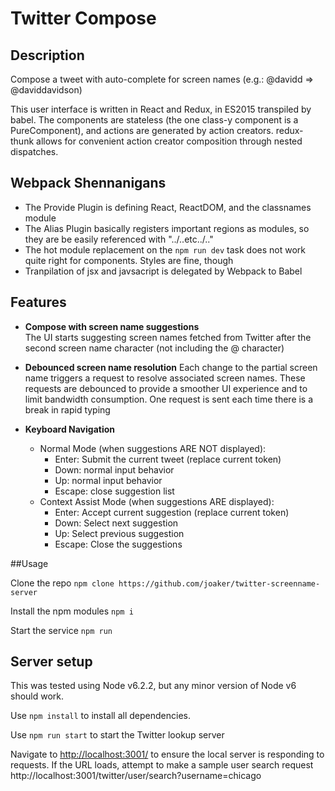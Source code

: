 # Twitter Compose

## Description

Compose a tweet with auto-complete for screen names (e.g.: @davidd => @daviddavidson)

This user interface is written in React and Redux, in ES2015 transpiled by babel.  The components are stateless (the one class-y component is a PureComponent), and actions are generated by action creators.  redux-thunk allows for convenient action creator composition through nested dispatches.

## Webpack Shennanigans

- The Provide Plugin is defining React, ReactDOM, and the classnames module
- The Alias Plugin basically registers important regions as modules, so they are be easily referenced with "../..etc../.."
- The hot module replacement on the `npm run dev` task does not work quite right for components.  Styles are fine, though
- Tranpilation of jsx and javsacript is delegated by Webpack to Babel

## Features

- **Compose with screen name suggestions**  
The UI starts suggesting screen names fetched from Twitter after the second screen name character (not including the @ character)

- **Debounced screen name resolution**
Each change to the partial screen name triggers a request to resolve associated screen names.  These requests are debounced to provide a smoother UI experience and to limit bandwidth consumption.  One request is sent each time there is a break in rapid typing

- **Keyboard Navigation**
  - Normal Mode (when suggestions ARE NOT displayed):
    - Enter: Submit the current tweet (replace current token)
    - Down: normal input behavior
    - Up: normal input behavior
    - Escape: close suggestion list
  - Context Assist Mode (when suggestions ARE displayed):
    - Enter: Accept current suggestion (replace current token)
    - Down: Select next suggestion
    - Up: Select previous suggestion
    - Escape: Close the suggestions

##Usage

Clone the repo
`npm clone https://github.com/joaker/twitter-screenname-server`

Install the npm modules
`npm i`

Start the service
`npm run`

## Server setup

This was tested using Node v6.2.2, but any minor version of Node v6 should work.

Use `npm install` to install all dependencies.

Use `npm run start` to start the Twitter lookup server

Navigate to [http://localhost:3001/](http://localhost:3001/) to ensure the local server is responding to requests. If the URL loads, attempt to make a sample user search request http://localhost:3001/twitter/user/search?username=chicago

